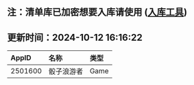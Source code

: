 ## 注：清单库已加密想要入库请使用 ([入库工具](https://github.com/BlankTMing/ManifestAutoUpdate/releases))

## 更新时间：2024-10-12 16:16:22
| AppID | 名称 | 类型  |
| :-------------------- | :----------------------------- | :----------- |
| 2501600 | 骰子浪游者| Game |
